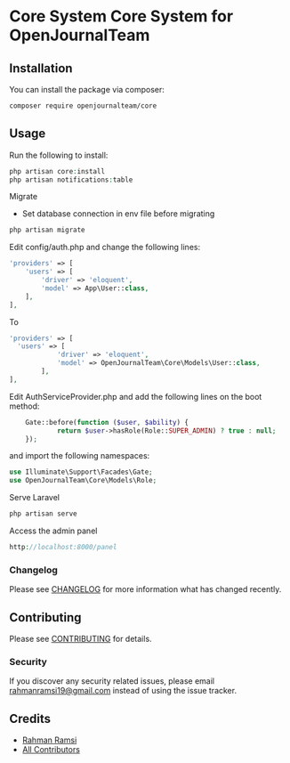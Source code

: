 # Core System Core System for OpenJournalTeam

## Installation

You can install the package via composer:

```bash
composer require openjournalteam/core
```

## Usage

Run the following to install:

```php
php artisan core:install
php artisan notifications:table
```

Migrate

- Set database connection in env file before migrating

```php
php artisan migrate
```

Edit config/auth.php and change the following lines:

```php
'providers' => [
    'users' => [
        'driver' => 'eloquent',
        'model' => App\User::class,
    ],
],
```

To

```php
'providers' => [
  'users' => [
            'driver' => 'eloquent',
            'model' => OpenJournalTeam\Core\Models\User::class,
        ],
],
```

Edit AuthServiceProvider.php and add the following lines on the boot method:

```php
    Gate::before(function ($user, $ability) {
            return $user->hasRole(Role::SUPER_ADMIN) ? true : null;
    });
```

and import the following namespaces:

```php
use Illuminate\Support\Facades\Gate;
use OpenJournalTeam\Core\Models\Role;
```

Serve Laravel

```php
php artisan serve
```

Access the admin panel

```php
http://localhost:8000/panel
```

### Changelog

Please see [CHANGELOG](CHANGELOG.md) for more information what has changed recently.

## Contributing

Please see [CONTRIBUTING](CONTRIBUTING.md) for details.

### Security

If you discover any security related issues, please email rahmanramsi19@gmail.com instead of using the issue tracker.

## Credits

- [Rahman Ramsi](https://github.com/rhmrms)
- [All Contributors](../../contributors)
